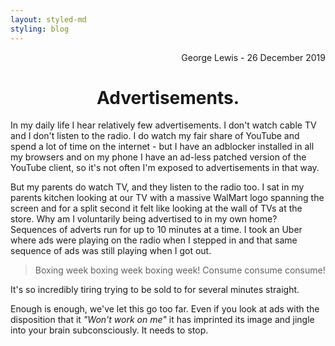 ```yaml
---
layout: styled-md
styling: blog
---
```


<div style="text-align: right;">George Lewis - 26 December 2019</div>
<div style="text-align: center;"><h1>Advertisements.</h1></div>
In my daily life I hear relatively few advertisements. I don't watch cable TV and I don't listen to the radio. I do watch my fair share of YouTube and spend a lot of time on the internet - but I have an adblocker installed in all my browsers and on my phone I have an ad-less patched version of the YouTube client, so it's not often I'm exposed to advertisements in that way.

But my parents do watch TV, and they listen to the radio too. I sat in my parents kitchen looking at our TV with a massive WalMart logo spanning the screen and for a split second it felt like looking at the wall of TVs at the store. Why am I voluntarily being advertised to in my own home? Sequences of adverts run for up to 10 minutes at a time. I took an Uber where ads were playing on the radio when I stepped in and that same sequence of ads was still playing when I got out.

> Boxing week boxing week boxing week! Consume consume consume!

It's so incredibly tiring trying to be sold to for several minutes straight. 

Enough is enough, we've let this go too far. Even if you look at ads with the disposition that it *"Won't work on me"* it has imprinted its image and jingle into your brain subconsciously. It needs to stop.